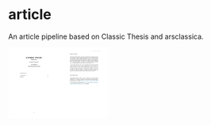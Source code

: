 # article
An article pipeline based on Classic Thesis and arsclassica.

<img src="images/example-001.jpg" width="20%" style="float:left;"/>
<img src="images/example-002.jpg" width="20%" style="float:left;"/>